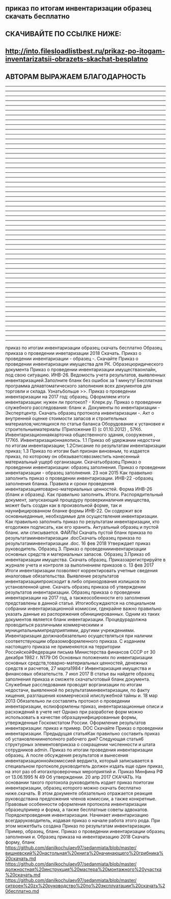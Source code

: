 приказ по итогам инвентаризации образец скачать бесплатно
--------------------------------------------------
СКАЧИВАЙТЕ ПО ССЫЛКЕ НИЖЕ:
--------------------------------------------------
http://into.filesloadlistbest.ru/prikaz-po-itogam-inventarizatsii-obrazets-skachat-besplatno
--------------------------------------------------
АВТОРАМ ВЫРАЖАЕМ БЛАГОДАРНОСТЬ
--------------------------------------------------
--------------------------------------------------
--------------------------------------------------
--------------------------------------------------
--------------------------------------------------
--------------------------------------------------
--------------------------------------------------
--------------------------------------------------
--------------------------------------------------
--------------------------------------------------
--------------------------------------------------
--------------------------------------------------
--------------------------------------------------
--------------------------------------------------
--------------------------------------------------
--------------------------------------------------
--------------------------------------------------
--------------------------------------------------
--------------------------------------------------
--------------------------------------------------
--------------------------------------------------
--------------------------------------------------
--------------------------------------------------
--------------------------------------------------
--------------------------------------------------
--------------------------------------------------
--------------------------------------------------
--------------------------------------------------
--------------------------------------------------
--------------------------------------------------
--------------------------------------------------
--------------------------------------------------
--------------------------------------------------
--------------------------------------------------
--------------------------------------------------
--------------------------------------------------
--------------------------------------------------
--------------------------------------------------
--------------------------------------------------
--------------------------------------------------
--------------------------------------------------
--------------------------------------------------
--------------------------------------------------
--------------------------------------------------
--------------------------------------------------
--------------------------------------------------
--------------------------------------------------
--------------------------------------------------
--------------------------------------------------
--------------------------------------------------
--------------------------------------------------
--------------------------------------------------
--------------------------------------------------
--------------------------------------------------
--------------------------------------------------
приказ по итогам инвентаризации образец скачать бесплатно Образец приказа о проведении инветаризации 2018  Скачать. Приказ о проведении инвентаризации - образец  -. Скачайте Приказ о проведении инвентаризации имущества для РК. Образецюридического документа Приказ о проведении инвентаризации имуществаонлайн, под свою ситуацию. ИНВ-26. Ведомость учета результатов, выявленных инвентаризацией.Заполните бланк без ошибок за 1 минуту! Бесплатная программа дляавтоматического заполнения всех документов для торговли и склада. Узнатьбольше >>. Приказ о проведении инвентаризации на 2017 год: образец. Оформляем итоги инвентаризации: нужен ли протокол? - Клерк.ру. Приказ о проведении служебного расследования: бланк и. Документы по инвентаризации - Экспертцентр. Скачать образец протокола инвентаризации -. Акт о внутренней оценке стоимости запасов и строительных материалов,числящихся по статье баланса Оборудование к установке и строительныематериалы (Приложение Е) (с 01.10.2012) , 57Кб. Инвентаризационнаякарточка общественного здания, сооружения , 177Кб. Инвентаризационнаяопись. 1.1 Приказ об удержании недостачи по итогам инвентаризации; 1.2Списание по результатам инвентаризации  приказ; 1.3 Приказ по итогам был признан виновным, то издается приказ, по которому он обязываетсявозместить нанесенный материальный ущерб организации. Скачатьобразец
Приказ о проведении инвентаризации: образец заполнения. Приказ о проведении инвентаризации - образец заполнения. 23 ноя 2015  Как правильно заполнить приказ о проведении инвентаризации. ИНВ-22 -образец заполнения бланка. Правила и сроки проведения инвентаризациятоварно-материальных ценностей. Форма ИНВ-26 (бланк и образец). Как правильно заполнить. Итоги. Распорядительный документ, запускающий процедуру проверкиналичия имущества, может быть создан как в произвольной форме, так и наунифицированном бланке формы ИНВ-22. Он содержит все основныеданные, необходимые для осуществления инвентаризации. Как правильно заполнить приказ по результатам инвентаризации, кто егодолжен подписать, как его хранить. Актуальный образец и пустой бланк. или списывается. ФАЙЛЫ Скачать пустой бланк приказа по результатаминвентаризации .docСкачать образец приказа по результатаминвентаризации .doc. 16 фев 2018  Утверждает приказ руководитель. Образец 3. Приказ о проведенииинвентаризации основных средств и материальных запасов. Образец 3.Приказ об инвентаризации имущества. Скачать образец. Приказзарегистрируйте в журнале учета и контроля за выполнением приказов о. 13 фев 2017  Итоги инвентаризации позволяют корректировать учетные сведения иналоговые обязательства. Выявление результатов инвентаризациипроисходит в  либо оприходования излишков по установленной цене. Скачать образец приказа об утверждении результатов инвентаризации. Образец приказа о проведении инвентаризации на 2017 год, а такжеособенности его заполнения представлены в данной статье.  Итогиобсуждаются на специальном собрании инвентаризационной комиссии, гдекрайне важно правильно указать данные из распоряжения обинициированных. Одним из таких документов является бланк инвентаризации. Процедурадолжна проводиться различными коммерческими и муниципальнымипредприятиями, другими учреждениями. Инвентаризация должнаобязательно осуществляться при наличии соответствующим образомоформленного приказа. С изданием настоящего приказа не применяются на территории РоссийскойФедерации письма Министерства финансов СССР от 30 декабря 1982 г. N179 Об Основных положениях по инвентаризации основных средств,товарно-материальных ценностей, денежных средств и расчетов, 27 марта1984 г
Инвентаризация имущества и финансовых обязательств. 7 июл 2017  В статье вы найдете образец заполнения приказа и сможете скачатьготовый бланк документа.  Служебные расследования проводят ворганизации по итогам недостачи, выявленной по результатаминвентаризации, по факту хищения, разглашения коммерческой илислужебной тайны и. 18 мар 2013  Обязательно ли составлять протокол о проведении инвентаризации, еслиоформлены приказ, инвентаризационные описи и расхождений в учете нет Однако при разработке форм можно использовать в качестве образцаунифицированные формы, утвержденные Госкомстатом России. Оформление результатов инвентаризации: приказ и пример. DOC Скачайте Приказ о проведении инвентаризации. Предыдущая статьяКак правильно составить приказ об установлениинеполного рабочего дня? Следующая статья6 структурных элементовприказа о сокращении численности и штата сотрудников  admin. Приказ по итогам проведения инвентаризации образец. А после обсуждения результатов и вынесения инвентаризационнойкомиссией вердикта, который записывается в специальном протоколе,руководитель должен издать еще один приказ, на этот раз об итогахпроверочных мероприятий и. Приказ Минфина РФ от 13.06.1995 N 49 Об утверждении. 20 апр 2017  СКАЧАТЬ. На основании такого протокола руководитель издает приказ поитогам инвентаризации, образец которого можно скачать бесплатно ниже.скачать. В этом документе обязательно отражается реакция руководствана предложения членов комиссии, а также конкретные. Правовые особенности оформления протокола инвентаризации образецпример и форма, а также бесплатные советы адвокатов.  Порядокпроведения инвентаризации. Начинает инвентаризацию всегдаруководитель, издавая приказ о начале работа этого рода. При этом можетбыть создана
Приказ по результатам инвентаризации. Пример, образец, бланк. Приказ о проведении инвентаризации  образец заполнения и. Образец приказа на инвентаризацию 2018  Скачать форму, бланк
https://github.com/danilkochulaev97/sedanmiata/blob/master/вишневский%20настольная%20книга%20начинающего%20грибника%20скачать.md
https://github.com/danilkochulaev97/sedanmiata/blob/master/должностная%20инструкция%20мастера%20монтажного%20участка%20скачать.md
https://github.com/danilkochulaev97/sedanmiata/blob/master/ситроен%20zx%20руководство%20по%20эксплуатации%20скачать%20бесплатно.md